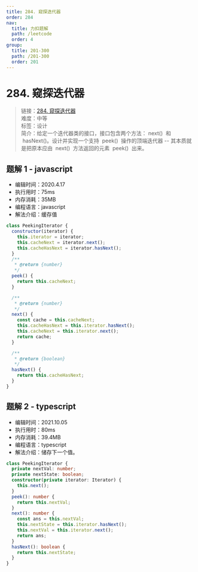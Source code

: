 ```yaml
---
title: 284. 窥探迭代器
order: 284
nav:
  title: 力扣题解
  path: /leetcode
  order: 4
group:
  title: 201-300
  path: /201-300
  order: 201
---
```


# 284. 窥探迭代器

> 链接：[284. 窥探迭代器](https://leetcode-cn.com/problems/peeking-iterator/)  
> 难度：中等  
> 标签：设计  
> 简介：给定一个迭代器类的接口，接口包含两个方法： next()  和  hasNext()。设计并实现一个支持  peek()  操作的顶端迭代器 -- 其本质就是把原本应由  next()  方法返回的元素  peek()  出来。

## 题解 1 - javascript

- 编辑时间：2020.4.17
- 执行用时：75ms
- 内存消耗：35MB
- 编程语言：javascript
- 解法介绍：缓存值

```javascript
class PeekingIterator {
  constructor(iterator) {
    this.iterator = iterator;
    this.cacheNext = iterator.next();
    this.cacheHasNext = iterator.hasNext();
  }
  /**
   * @return {number}
   */
  peek() {
    return this.cacheNext;
  }

  /**
   * @return {number}
   */
  next() {
    const cache = this.cacheNext;
    this.cacheHasNext = this.iterator.hasNext();
    this.cacheNext = this.iterator.next();
    return cache;
  }

  /**
   * @return {boolean}
   */
  hasNext() {
    return this.cacheHasNext;
  }
}
```

## 题解 2 - typescript

- 编辑时间：2021.10.05
- 执行用时：80ms
- 内存消耗：39.4MB
- 编程语言：typescript
- 解法介绍：储存下一个值。

```typescript
class PeekingIterator {
  private nextVal: number;
  private nextState: boolean;
  constructor(private iterator: Iterator) {
    this.next();
  }
  peek(): number {
    return this.nextVal;
  }
  next(): number {
    const ans = this.nextVal;
    this.nextState = this.iterator.hasNext();
    this.nextVal = this.iterator.next();
    return ans;
  }
  hasNext(): boolean {
    return this.nextState;
  }
}
```
